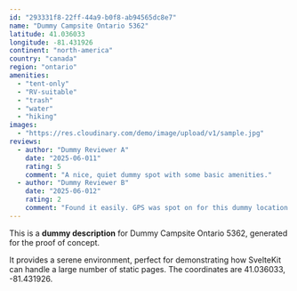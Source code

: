 ```yaml
---
id: "293331f8-22ff-44a9-b0f8-ab94565dc8e7"
name: "Dummy Campsite Ontario 5362"
latitude: 41.036033
longitude: -81.431926
continent: "north-america"
country: "canada"
region: "ontario"
amenities:
  - "tent-only"
  - "RV-suitable"
  - "trash"
  - "water"
  - "hiking"
images:
  - "https://res.cloudinary.com/demo/image/upload/v1/sample.jpg"
reviews:
  - author: "Dummy Reviewer A"
    date: "2025-06-011"
    rating: 5
    comment: "A nice, quiet dummy spot with some basic amenities."
  - author: "Dummy Reviewer B"
    date: "2025-06-012"
    rating: 2
    comment: "Found it easily. GPS was spot on for this dummy location."
---
```


This is a **dummy description** for Dummy Campsite Ontario 5362, generated for the proof of concept.

It provides a serene environment, perfect for demonstrating how SvelteKit can handle a large number of static pages. The coordinates are 41.036033, -81.431926.
